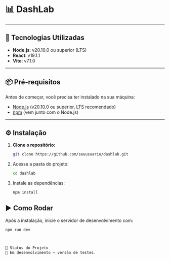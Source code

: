 # 📊 DashLab

---

## 🚀 Tecnologias Utilizadas
- **Node.js**: v20.10.0 ou superior (LTS)  
- **React**: v19.1.1  
- **Vite**: v7.1.0  

---

## 📦 Pré-requisitos
Antes de começar, você precisa ter instalado na sua máquina:
- [Node.js](https://nodejs.org/) (v20.10.0 ou superior, LTS recomendado)
- [npm](https://www.npmjs.com/) (vem junto com o Node.js)

---

## ⚙️ Instalação

1. **Clone o repositório:**
   ```bash
   git clone https://github.com/seuusuario/dashlab.git

2. Acesse a pasta do projeto:
   ```bash
   cd dashlab

3. Instale as dependências:
    ```bash
    npm install

##  ▶️ Como Rodar
Após a instalação, inicie o servidor de desenvolvimento com:
```bash
npm run dev



📌 Status do Projeto
🚧 Em desenvolvimento – versão de testes.
   
